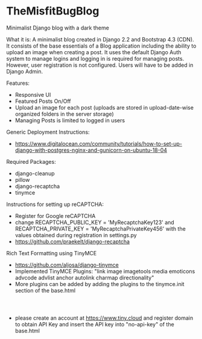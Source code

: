 # TheMisfitBugBlog
Minimalist Django blog with a dark theme

What it is:
A minimalist blog created in Django 2.2 and Bootstrap 4.3 (CDN). It consists of the base essentials of a Blog application including the ability to upload an image when creating a post. It uses the default Django Auth system to manage logins and logging in is required for managing posts. However, user registration is not configured. Users will have to be added in Django Admin.

Features:
* Responsive UI
* Featured Posts On/Off
* Upload an image for each post (uploads are stored in upload-date-wise organized folders in the server storage)
* Managing Posts is limited to logged in users

Generic Deployment Instructions:
* https://www.digitalocean.com/community/tutorials/how-to-set-up-django-with-postgres-nginx-and-gunicorn-on-ubuntu-18-04

Required Packages:
* django-cleanup
* pillow
* django-recaptcha
* tinymce

Instructions for setting up reCAPTCHA:
* Register for Google reCAPTCHA
* change RECAPTCHA_PUBLIC_KEY = 'MyRecaptchaKey123' and RECAPTCHA_PRIVATE_KEY = 'MyRecaptchaPrivateKey456' with the values obtained during registration in settings.py
* https://github.com/praekelt/django-recaptcha

Rich Text Formatting using TinyMCE
* https://github.com/aljosa/django-tinymce
* Implemented TinyMCE Plugins: "link image imagetools media emoticons advcode advlist anchor autolink charmap directionality"
* More plugins can be added by adding the plugins to the tinymce.init section of the base.html <header>
* please create an account at https://www.tiny.cloud and register domain to obtain API Key and insert the API key into "no-api-key" of the base.html <header>
